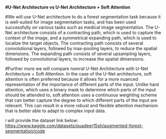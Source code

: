 **#U-Net Architecture vs U-Net Architecture + Soft Attention**

#We will use U-Net architecture to do a forest segmentation task because it is well-suited for image segmentation tasks, and has been used successfully on various tasks such as medical image segmentation. The U-Net architecture consists of a contracting path, which is used to capture the context of the image, and a symmetrical expanding path, which is used to localize the target objects. The contracting path consists of several convolutional layers, followed by max-pooling layers, to reduce the spatial dimensions. The expanding path consists of several upsampling layers, followed by convolutional layers, to increase the spatial dimensions.

#Further more we will compare nomral U-Net Architecture with U-Net Architecture + Soft Attention. In the case of the U-Net architecture, soft attention is often preferred because it allows for a more nuanced representation of the importance of different parts of the input. Unlike hard attention, which uses a binary mask to determine which parts of the input should be attended to, soft attention uses a continuous weighting scheme that can better capture the degree to which different parts of the input are relevant. This can result in a more robust and flexible attention mechanism that is better able to adapt to complex input data.

i will provide the dataset link below:
https://www.kaggle.com/datasets/quadeer15sh/augmented-forest-segmentation/code
